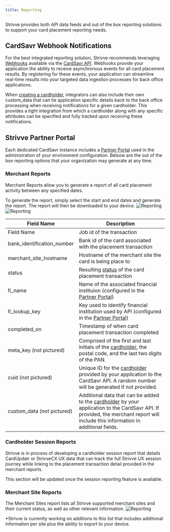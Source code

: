 ```yaml
---
title: Reporting
---
```


Strivve provides both API data feeds and out of the box reporting solutions to support your card placement reporting needs.  

## CardSavr Webhook Notifications
For the best integrated reporting solution, Strivve recommends leveraging [Webhooks](https://developers.strivve.com/resources/notifications) available via the [CardSavr API](https://swch.github.io/slate/#introduction).  Webhooks provide your application the ability to receive asynchronous events for all card placement results.  By registering for these events, your application can streamline real-time results into your targeted data ingestion processes for back office applications.

When [creating a cardholder](https://swch.github.io/slate/#create-cardholder), integrators can also include their own custom_data that can tie application specific details back to the back office processing when receiving notifications for a given cardholder.  This provides a tight integration from which a cardholder along with any specific attributes can be specified and fully tracked upon receiving these notifications.

## Strivve Partner Portal

Each dedicated CardSavr instance includes a [Partner Portal](https://developers.strivve.com/ops-admin/partner-portal) used in the administration of your environment configuration.  Belsow are the out of the box reporting options that your organization may generate at any time.


### Merchant Reports
Merchant Reports allow you to generate a report of all card placement activity between any specified dates. 

To generate the report, simply select the start and end dates and generate the report. The report will then be downloaded to your device.
![Reporting](/images/merchant_report_1.png ) 
![Reporting](/images/merchant_report_2.png ) 


| Field Name                  | Description                                         
|-----------------------------| ----------------------------------------------------
| Field Name                  | Job id of the transaction                           
| bank_identification_number  | Bank id of the card associated with the placement transaction                                 
| merchant_site_hostname      | Hostname of the merchant site the card is being place to                      
| status                      | Resulting [status](https://swch.github.io/slate/#post-place_card_on_single_site_job-1) of the card placement transaction  
| fi_name                     | Name of the associated financial instituion (configured in the [Partner Portal](https://developers.strivve.com/ops-admin/partner-portal))         
| fi_lookup_key               | Key used to identify financial institution used by API (configured in the [Partner Portal](https://developers.strivve.com/ops-admin/partner-portal))
| completed_on                | Timestamp of when card placement transaction completed
| meta_key (not pictured)     | Comprised of the first and last initials of the [cardholder](https://swch.github.io/slate/#create-cardholder), the postal code, and the last two digits of the PAN.
| cuid (not pictured)         | Unique ID for the [cardholder](https://swch.github.io/slate/#create-cardholder) provided by your application to the CardSavr API.  A random number will be generated if not provided.
| custom_data (not pictured)  | Additional data that can be added to the [cardholder](https://swch.github.io/slate/#create-cardholder) by your application to the CardSavr API.  If provided, the merchant report will include this information in additional fields.


### Cardholder Session Reports
Strivve is in process of developing a cardholder session report that details CardUpdatr or StrivveCX UX data that can track the full Strivve UX session journey while linking to the placement transaction detail provided in the merchant reports.

This section will be updated once the session reporting feature is available.

### Merchant Site Reports
The Merchant Sites report lists all Strivve supported merchant sites and their current status, as well as other relevant information. 
![Reporting](/images/merchant_site_report_1.png ) 

*Strivve is currently working on additions to this list that includes additional information per site plus the ability to export to your device. 

